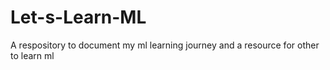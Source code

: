 # Let-s-Learn-ML
A respository to document my ml learning journey and a resource for other to learn ml
